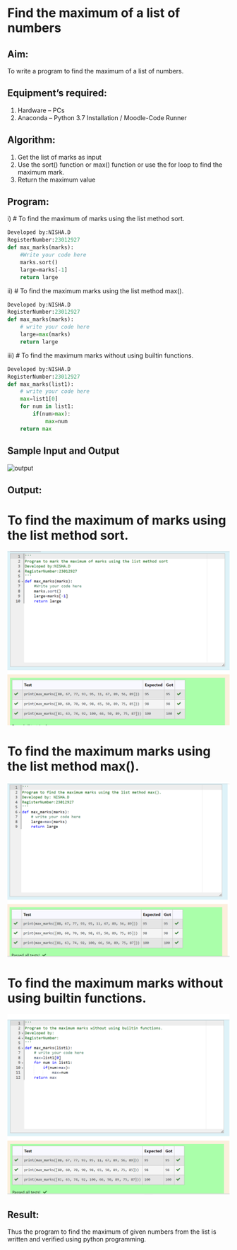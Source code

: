 # Find the maximum of a list of numbers
## Aim:
To write a program to find the maximum of a list of numbers.
## Equipment’s required:
1.	Hardware – PCs
2.	Anaconda – Python 3.7 Installation / Moodle-Code Runner
## Algorithm:
1.	Get the list of marks as input
2.	Use the sort() function or max() function or use the for loop to find the maximum mark.
3.	Return the maximum value
## Program:

i)	# To find the maximum of marks using the list method sort.
```Python
Developed by:NISHA.D 
RegisterNumber:23012927 
def max_marks(marks):
    #Write your code here
    marks.sort()
    large=marks[-1]
    return large


```

ii)	# To find the maximum marks using the list method max().
```Python
Developed by:NISHA.D 
RegisterNumber:23012927 
def max_marks(marks):
    # write your code here
    large=max(marks)
    return large


```

iii) # To find the maximum marks without using builtin functions.
```Python
Developed by:NISHA.D 
RegisterNumber:23012927 
def max_marks(list1):
    # write your code here
    max=list1[0]
    for num in list1:
        if(num>max):
            max=num
    return max


```
## Sample Input and Output

![output](./img/max_marks1.jpg) 

## Output:
# To find the maximum of marks using the list method sort.
![Alt text](sort.png)

# To find the maximum marks using the list method max().
![Alt text](max.png)

# To find the maximum marks without using builtin functions.
![Alt text](winbuilt.png)


## Result:
Thus the program to find the maximum of given numbers from the list is written and verified using python programming.
